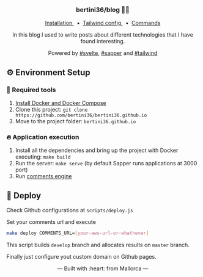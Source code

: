 <h3 align="center">
    bertini36/blog 👩‍💻 
</h3>
<p align="center">
  <a href="#-environment-setup" target="_blank">
    Installation
  </a>&nbsp;&nbsp;•&nbsp;
  <a href="tailwind.config.js" target="_blank">
    Tailwind config
  </a>&nbsp;&nbsp;•&nbsp;
  <a href="https://github.com/bertini36/comments-engine/blob/master/Makefile" target="_blank">
    Commands
  </a>
</p>
<p align="center">
In this blog I used to write posts about different technologies that I have 
found interesting. 
</p>
<p align="center">
Powered by <a href="https://github.com/sveltejs/svelte">#svelte</a>,
 <a href="https://github.com/sveltejs/sapper">#sapper</a> and
 <a href="https://github.com/tailwindcss/tailwindcss">#tailwind</a>
</p>

## ⚙️ Environment Setup

### 🐳 Required tools

1. [Install Docker and Docker Compose](https://www.docker.com/get-started)
2. Clone this project: `git clone https://github.com/bertini36/bertini36.github.io`
3. Move to the project folder: `bertini36.github.io`

### 🔥 Application execution

1. Install all the dependencies and bring up the project with Docker executing: `make build`
2. Run the server: `make serve` (by default Sapper runs applications at 3000 port)
3. Run [comments engine](https://github.com/bertini36/comments-engine)

## 🚀 Deploy

Check Github configurations at `scripts/deploy.js`

Set your comments url and execute
```bash
make deploy COMMENTS_URL=[your-aws-url-or-whathever]
```
This script builds `develop` branch and allocates results on `master` branch. 

Finally just configure yout custom domain on Github pages.

<p align="center">&mdash; Built with :heart: from Mallorca &mdash;</p>